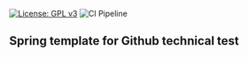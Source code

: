 [![License: GPL v3](https://img.shields.io/badge/License-GPLv3-blue.svg)](https://www.gnu.org/licenses/gpl-3.0)
![CI Pipeline](https://github.com/txabman42/github-spring-template/workflows/CI%20Pipeline/badge.svg)

## Spring template for Github technical test
